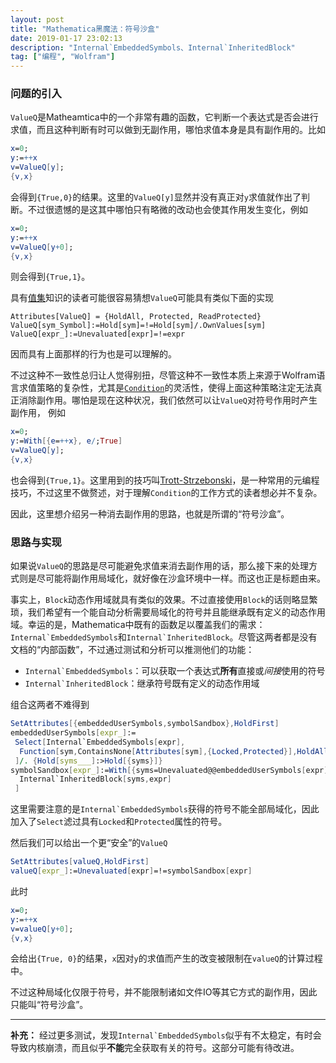 ```yaml
---
layout: post
title: "Mathematica黑魔法：符号沙盒"
date: 2019-01-17 23:02:13
description: "Internal`EmbeddedSymbols、Internal`InheritedBlock"
tag: ["编程", "Wolfram"]
---
```


### 问题的引入

`ValueQ`是Matheamtica中的一个非常有趣的函数，它判断一个表达式是否会进行求值，而且这种判断有时可以做到无副作用，哪怕求值本身是具有副作用的。比如

```mathematica
x=0;
y:=++x
v=ValueQ[y];
{v,x}
```

会得到`{True,0}`的结果。这里的`ValueQ[y]`显然并没有真正对`y`求值就作出了判断。不过很遗憾的是这其中哪怕只有略微的改动也会使其作用发生变化，例如

```mathematica
x=0;
y:=++x
v=ValueQ[y+0];
{v,x}
```

则会得到`{True,1}`。

具有[值集](http://reference.wolfram.com/language/tutorial/ManipulatingValueLists.html)知识的读者可能很容易猜想`ValueQ`可能具有类似下面的实现

```matheamtica
Attributes[ValueQ] = {HoldAll, Protected, ReadProtected}
ValueQ[sym_Symbol]:=Hold[sym]=!=Hold[sym]/.OwnValues[sym]
ValueQ[expr_]:=Unevaluated[expr]=!=expr
```

因而具有上面那样的行为也是可以理解的。

不过这种不一致性总归让人觉得别扭，尽管这种不一致性本质上来源于Wolfram语言求值策略的复杂性，尤其是[`Condition`](http://reference.wolfram.com/language/ref/Condition.html)的灵活性，使得上面这种策略注定无法真正消除副作用。哪怕是现在这种状况，我们依然可以让`ValueQ`对符号作用时产生副作用，
例如

```mathematica
x=0;
y:=With[{e=++x}, e/;True]
v=ValueQ[y];
{v,x}
```

也会得到`{True,1}`。这里用到的技巧叫[Trott-Strzebonski](https://mathematica.stackexchange.com/questions/29317/replacement-inside-held-expression)，是一种常用的元编程技巧，不过这里不做赘述，对于理解`Condition`的工作方式的读者想必并不复杂。

因此，这里想介绍另一种消去副作用的思路，也就是所谓的“符号沙盒”。

### 思路与实现

如果说`ValueQ`的思路是尽可能避免求值来消去副作用的话，那么接下来的处理方式则是尽可能将副作用局域化，就好像在沙盒环境中一样。而这也正是标题由来。

事实上，`Block`动态作用域就具有类似的效果。不过直接使用`Block`的话则略显繁琐，我们希望有一个能自动分析需要局域化的符号并且能继承既有定义的动态作用域。幸运的是，Mathematica中既有的函数足以覆盖我们的需求：``Internal`EmbeddedSymbols``和``Internal`InheritedBlock``。尽管这两者都是没有文档的“内部函数”，不过通过测试和分析可以推测他们的功能：

* ``Internal`EmbeddedSymbols``：可以获取一个表达式**所有**直接或*间接*使用的符号
* ``Internal`InheritedBlock``：继承符号既有定义的动态作用域

组合这两者不难得到

```mathematica
SetAttributes[{embeddedUserSymbols,symbolSandbox},HoldFirst]
embeddedUserSymbols[expr_]:=
 Select[Internal`EmbeddedSymbols[expr],
  Function[sym,ContainsNone[Attributes[sym],{Locked,Protected}],HoldAll]
 ]/. {Hold[syms___]:>Hold[{syms}]}
symbolSandbox[expr_]:=With[{syms=Unevaluated@@embeddedUserSymbols[expr]},
  Internal`InheritedBlock[syms,expr]
 ]
```

这里需要注意的是``Internal`EmbeddedSymbols``获得的符号不能全部局域化，因此加入了`Select`滤过具有`Locked`和`Protected`属性的符号。

然后我们可以给出一个更“安全”的`ValueQ`

```mathematica
SetAttributes[valueQ,HoldFirst]
valueQ[expr_]:=Unevaluated[expr]=!=symbolSandbox[expr]
```

此时

```mathematica
x=0;
y:=++x
v=valueQ[y+0];
{v,x}
```

会给出`{True, 0}`的结果，`x`因对`y`的求值而产生的改变被限制在`valueQ`的计算过程中。

不过这种局域化仅限于符号，并不能限制诸如文件IO等其它方式的副作用，因此只能叫“符号沙盒”。

-----

**补充：**
经过更多测试，发现``Internal`EmbeddedSymbols``似乎有不太稳定，有时会导致内核崩溃，而且似乎**不能**完全获取有关的符号。这部分可能有待改进。
